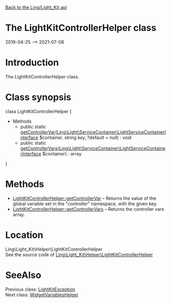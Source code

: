[Back to the Ling/Light_Kit api](https://github.com/lingtalfi/Light_Kit/blob/master/doc/api/Ling/Light_Kit.md)



The LightKitControllerHelper class
================
2019-04-25 --> 2021-07-08






Introduction
============

The LightKitControllerHelper class.



Class synopsis
==============


class <span class="pl-k">LightKitControllerHelper</span>  {

- Methods
    - public static [getControllerVar](https://github.com/lingtalfi/Light_Kit/blob/master/doc/api/Ling/Light_Kit/Helper/LightKitControllerHelper/getControllerVar.md)([Ling\Light\ServiceContainer\LightServiceContainerInterface](https://github.com/lingtalfi/Light/blob/master/doc/api/Ling/Light/ServiceContainer/LightServiceContainerInterface.md) $container, string $key, ?$default = null) : void
    - public static [getControllerVars](https://github.com/lingtalfi/Light_Kit/blob/master/doc/api/Ling/Light_Kit/Helper/LightKitControllerHelper/getControllerVars.md)([Ling\Light\ServiceContainer\LightServiceContainerInterface](https://github.com/lingtalfi/Light/blob/master/doc/api/Ling/Light/ServiceContainer/LightServiceContainerInterface.md) $container) : array

}






Methods
==============

- [LightKitControllerHelper::getControllerVar](https://github.com/lingtalfi/Light_Kit/blob/master/doc/api/Ling/Light_Kit/Helper/LightKitControllerHelper/getControllerVar.md) &ndash; Returns the value of the global variable set in the "controller" namespace, with the given key.
- [LightKitControllerHelper::getControllerVars](https://github.com/lingtalfi/Light_Kit/blob/master/doc/api/Ling/Light_Kit/Helper/LightKitControllerHelper/getControllerVars.md) &ndash; Returns the controller vars array.





Location
=============
Ling\Light_Kit\Helper\LightKitControllerHelper<br>
See the source code of [Ling\Light_Kit\Helper\LightKitControllerHelper](https://github.com/lingtalfi/Light_Kit/blob/master/Helper/LightKitControllerHelper.php)



SeeAlso
==============
Previous class: [LightKitException](https://github.com/lingtalfi/Light_Kit/blob/master/doc/api/Ling/Light_Kit/Exception/LightKitException.md)<br>Next class: [WidgetVariablesHelper](https://github.com/lingtalfi/Light_Kit/blob/master/doc/api/Ling/Light_Kit/Helper/WidgetVariablesHelper.md)<br>

